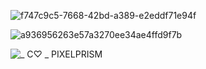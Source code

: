 

![f747c9c5-7668-42bd-a389-e2eddf71e94f](https://github.com/user-attachments/assets/34366216-f71d-46c4-bcc7-b3c11f51fcaa)




![a936956263e57a3270ee34ae4ffd9f7b](https://github.com/user-attachments/assets/45c25b7f-41e3-44fa-be4e-17088bd671a7)





![_ C♡ _ PIXELPRISM](https://github.com/user-attachments/assets/976a8de8-0b21-4bdc-afae-fef898d2ba32)
